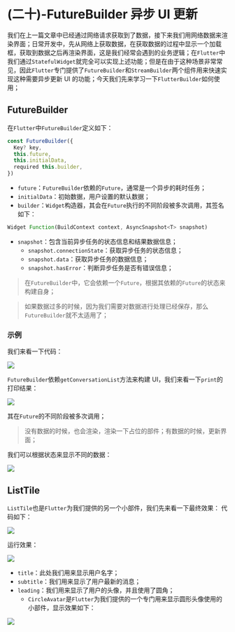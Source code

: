 # (二十)-FutureBuilder 异步 UI 更新

我们在上一篇文章中已经通过网络请求获取到了数据，接下来我们用网络数据来渲染界面；日常开发中，先从网络上获取数据，在获取数据的过程中显示一个加载框，获取到数据之后再渲染界面，这是我们经常会遇到的业务逻辑；在`Flutter`中我们通过`StatefulWidget`就完全可以实现上述功能；但是在由于这种场景非常常见，因此`Flutter`专门提供了`FutureBuilder`和`StreamBuilder`两个组件用来快速实现这种需要异步更新 UI 的功能；今天我们先来学习一下`FlutterBuilder`如何使用；

## FutureBuilder

在`Flutter`中`FutureBuilder`定义如下：

```js
const FutureBuilder({
  Key? key,
  this.future,
  this.initialData,
  required this.builder,
})
```

- `future`：`FutureBuilder`依赖的`Future`，通常是一个异步的耗时任务；
- `initialData`：初始数据，用户设置的默认数据；
- `builder`：`Widget`构造器，其会在`Future`执行的不同阶段被多次调用，其签名如下：

```js
Widget Function(BuildContext context, AsyncSnapshot<T> snapshot)
```

- `snapshot`：包含当前异步任务的状态信息和结果数据信息；
  - `snapshot.connectionState`：获取异步任务的状态信息；
  - `snapshot.data`：获取异步任务的数据信息；
  - `snapshot.hasError`：判断异步任务是否有错误信息；

> 在`FutureBuilder`中，它会依赖一个`Future`，根据其依赖的`Future`的状态来构建自身；

> 如果数据过多的时候，因为我们需要对数据进行处理已经保存，那么`FutureBuilder`就不太适用了；

### 示例

我们来看一下代码：

![](./static/4d9bd0fbc59240cbaa942ccf7074cdcb~tplv-k3u1fbpfcp-zoom-in-crop-mark-1512-0-0-0.png)

`FutureBuilder`依赖`getConversationList`方法来构建 UI，我们来看一下`print`的打印结果：

![](./static/99baac3641854696a04ba4969a0864ff~tplv-k3u1fbpfcp-zoom-in-crop-mark-1512-0-0-0.png)

其在`Future`的不同阶段被多次调用；

> 没有数据的时候，也会渲染，渲染一下占位的部件；有数据的时候，更新界面；

我们可以根据状态来显示不同的数据：

![](./static/64418ac8bfe6421399bd4055058fcdde~tplv-k3u1fbpfcp-zoom-in-crop-mark-1512-0-0-0.png)

## ListTile

`ListTile`也是`Flutter`为我们提供的另一个小部件，我们先来看一下最终效果： 代码如下：

![](./static/902d6c26e4d64ff2ad4fa781d56d5d23~tplv-k3u1fbpfcp-zoom-in-crop-mark-1512-0-0-0.png)

运行效果：

![](./static/a034b376ec334985b7ff7c8deeda4e52~tplv-k3u1fbpfcp-zoom-in-crop-mark-1512-0-0-0.png)

- `title`：此处我们用来显示用户名字；
- `subtitle`：我们用来显示了用户最新的消息；
- `leading`：我们用来显示了用户的头像，并且使用了圆角；
  - `CircleAvatar`是`Flutter`为我们提供的一个专门用来显示圆形头像使用的小部件，显示效果如下：

![](./static/ed637c7cea364b1fa99b6a9277952b5d~tplv-k3u1fbpfcp-zoom-in-crop-mark-1512-0-0-0.png)
